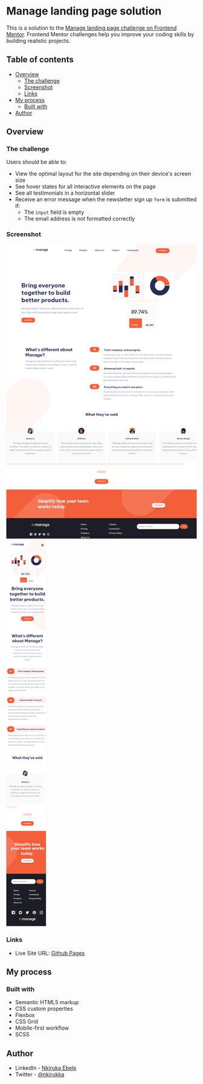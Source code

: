 # Manage landing page solution

This is a solution to the [Manage landing page challenge on Frontend Mentor](https://www.frontendmentor.io/challenges/manage-landing-page-SLXqC6P5). Frontend Mentor challenges help you improve your coding skills by building realistic projects. 

## Table of contents

- [Overview](#overview)
  - [The challenge](#the-challenge)
  - [Screenshot](#screenshot)
  - [Links](#links)
- [My process](#my-process)
  - [Built with](#built-with)
- [Author](#author)


## Overview

### The challenge

Users should be able to:

- View the optimal layout for the site depending on their device's screen size
- See hover states for all interactive elements on the page
- See all testimonials in a horizontal slider
- Receive an error message when the newsletter sign up `form` is submitted if:
  - The `input` field is empty
  - The email address is not formatted correctly

### Screenshot

![](./screenshots/manage-desktop.png)
![](./screenshots/manage-mob.png)



### Links

- Live Site URL: [Github Pages](https://nkirukka.github.io/manage-landing-page/)


## My process

### Built with

- Semantic HTML5 markup
- CSS custom properties
- Flexbox
- CSS Grid
- Mobile-first workflow
- SCSS



## Author

- LinkedIn - [Nkiruka Ebele](linkedin.com/in/nkiruka-ebele-8b03bb17a)
- Twitter - [@nkirukka](https://www.twitter.com/nkirukka)


